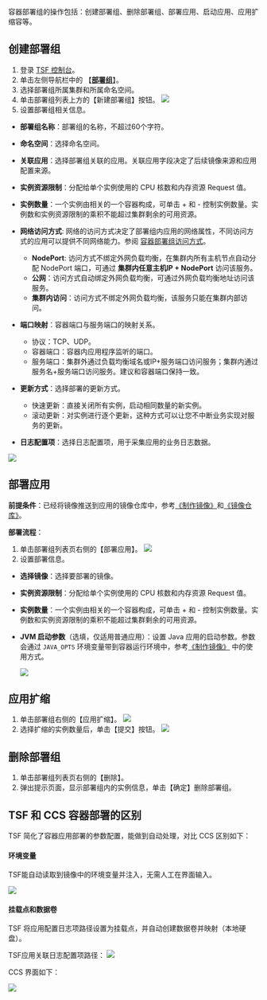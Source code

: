容器部署组的操作包括：创建部署组、删除部署组、部署应用、启动应用、应用扩缩容等。

## 创建部署组
1. 登录 [TSF 控制台](https://console.cloud.tencent.com/tsf/index)。
2. 单击左侧导航栏中的 【**[部署组](https://console.cloud.tencent.com/tsf/group)**】。
3. 选择部署组所属集群和所属命名空间。
4. 单击部署组列表上方的【新建部署组】按钮。
  ![](https://main.qcloudimg.com/raw/58ec6468c91472c956f56ff453e2df93.png)
5. 设置部署组相关信息。
 - **部署组名称**：部署组的名称，不超过60个字符。
 - **命名空间**：选择命名空间。
 - **关联应用**：选择部署组关联的应用。关联应用字段决定了后续镜像来源和应用配置来源。
 - **实例资源限制**：分配给单个实例使用的 CPU 核数和内存资源 Request 值。
 - **实例数量**：一个实例由相关的一个容器构成，可单击 + 和 - 控制实例数量。实例数和实例资源限制的乘积不能超过集群剩余的可用资源。
 - **网络访问方式**: 网络的访问方式决定了部署组内应用的网络属性，不同访问方式的应用可以提供不同网络能力。参阅 [容器部署组访问方式](https://cloud.tencent.com/document/product/649/16929)。

   - **NodePort**: 访问方式不绑定外网负载均衡，在集群内所有主机节点自动分配 NodePort 端口，可通过 **集群内任意主机IP + NodePort** 访问该服务。
   - **公网**：访问方式自动绑定外网负载均衡，可通过外网负载均衡地址访问该服务。
   - **集群内访问**：访问方式不绑定外网负载均衡，该服务只能在集群内部访问。
 - **端口映射**：容器端口与服务端口的映射关系。
     - 协议：TCP、UDP。
     - 容器端口：容器内应用程序监听的端口。
     - 服务端口：集群外通过负载均衡域名或IP+服务端口访问服务；集群内通过服务名+服务端口访问服务。建议和容器端口保持一致。
 - **更新方式**：选择部署的更新方式。
   - 快速更新：直接关闭所有实例，启动相同数量的新实例。
   - 滚动更新：对实例进行逐个更新，这种方式可以让您不中断业务实现对服务的更新。
 - **日志配置项**：选择日志配置项，用于采集应用的业务日志数据。

  ![](https://main.qcloudimg.com/raw/945020435cad0bb76371f5fe25e1ea2d.png)



## 部署应用

**前提条件**：已经将镜像推送到应用的镜像仓库中，参考[《制作镜像》](https://cloud.tencent.com/document/product/649/17007)和[《镜像仓库》](https://cloud.tencent.com/document/product/649/16695)。

**部署流程**：

1. 单击部署组列表页右侧的【部署应用】。
  ![](https://main.qcloudimg.com/raw/532718baa8452dc6155bca4935c6fa15.png)
2. 设置部署信息。

 - **选择镜像**：选择要部署的镜像。

 - **实例资源限制**：分配给单个实例使用的 CPU 核数和内存资源 Request 值。

- **实例数量**：一个实例由相关的一个容器构成，可单击 + 和 - 控制实例数量。实例数和实例资源限制的乘积不能超过集群剩余的可用资源。

- **JVM 启动参数**（选填，仅适用普通应用）：设置 Java 应用的启动参数。参数会通过 `JAVA_OPTS` 环境变量带到容器运行环境中，参考[《制作镜像》](https://cloud.tencent.com/document/product/649/17007) 中的使用方式。

     ![](https://main.qcloudimg.com/raw/e07739a64f08db4ed16aa212de4c54c4.png)

## 应用扩缩

1. 单击部署组右侧的【应用扩缩】。
   ![](https://main.qcloudimg.com/raw/4643ee95afb02e5b19d20c3a4785c6c5.png)
2. 选择扩缩的实例数量后，单击【提交】按钮。
   ![](https://main.qcloudimg.com/raw/8687a7259212b3edb280fcb493656b62.png)



## 删除部署组

1. 单击部署组列表页右侧的【删除】。
2. 弹出提示页面，显示部署组内的实例信息，单击【确定】删除部署组。



## TSF 和 CCS 容器部署的区别

TSF 简化了容器应用部署的参数配置，能做到自动处理，对比 CCS 区别如下：

#### 环境变量
TSF能自动读取到镜像中的环境变量并注入，无需人工在界面输入。

![](https://main.qcloudimg.com/raw/c6fd60474a12b839ea9ff97c59b61fe4.png)

#### 挂载点和数据卷
TSF 将应用配置日志项路径设置为挂载点，并自动创建数据卷并映射（本地硬盘）。

TSF应用关联日志配置项路径：
![](https://main.qcloudimg.com/raw/7cdbaa3b5db7c66960b787969d8eb283.png)

CCS 界面如下：

![](https://main.qcloudimg.com/raw/7923b8ea2bd1002b3ab732066cc047ec.png)
